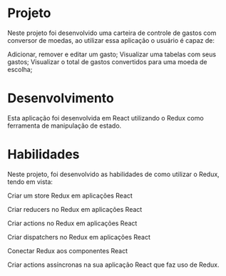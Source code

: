 # Projeto
Neste projeto foi desenvolvido uma carteira de controle de gastos com conversor de moedas, ao utilizar essa aplicação o usuário é capaz de:

Adicionar, remover e editar um gasto;
Visualizar uma tabelas com seus gastos;
Visualizar o total de gastos convertidos para uma moeda de escolha;

# Desenvolvimento
Esta aplicação foi desenvolvida em React utilizando o Redux como ferramenta de manipulação de estado.

# Habilidades
Neste projeto, foi desenvolvido as habilidades de como utilizar o Redux, tendo em vista:

Criar um store Redux em aplicações React

Criar reducers no Redux em aplicações React

Criar actions no Redux em aplicações React

Criar dispatchers no Redux em aplicações React

Conectar Redux aos componentes React

Criar actions assíncronas na sua aplicação React que faz uso de Redux.
